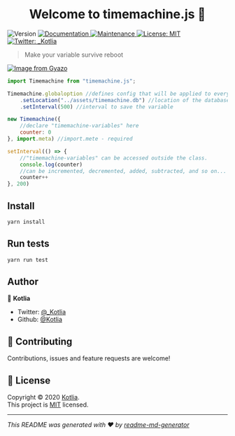 <h1 align="center">Welcome to timemachine.js 👋</h1>
<p>
  <img alt="Version" src="https://img.shields.io/badge/version-1.0.0-blue.svg?cacheSeconds=2592000" />
  <a href="https://github.com/Kotlia/timemachine#readme" target="_blank">
    <img alt="Documentation" src="https://img.shields.io/badge/documentation-yes-brightgreen.svg" />
  </a>
  <a href="https://github.com/Kotlia/timemachine/graphs/commit-activity" target="_blank">
    <img alt="Maintenance" src="https://img.shields.io/badge/Maintained%3F-yes-green.svg" />
  </a>
  <a href="https://github.com/Kotlia/timemachine/blob/master/LICENSE" target="_blank">
    <img alt="License: MIT" src="https://img.shields.io/github/license/Kotlia/timemachine.js" />
  </a>
  <a href="https://twitter.com/_Kotlia" target="_blank">
    <img alt="Twitter: _Kotlia" src="https://img.shields.io/twitter/follow/_Kotlia.svg?style=social" />
  </a>
</p>

> Make your variable survive reboot

[![Image from Gyazo](https://i.gyazo.com/12909c48dfe73768dc5df9559130ce51.gif)](https://gyazo.com/12909c48dfe73768dc5df9559130ce51)

```javascript
import Timemachine from "timemachine.js";

Timemachine.globaloption //defines config that will be applied to every Timemachines
    .setLocation("../assets/timemachine.db") //location of the database
    .setInterval(500) //interval to save the variable

new Timemachine({
    //declare "timemachine-variables" here
    counter: 0
}, import.meta) //import.mete - required

setInterval(() => {
    //"timemachine-variables" can be accessed outside the class.
    console.log(counter)
    //can be incremented, decremented, added, subtracted, and so on...
    counter++
}, 200)
```

## Install

```sh
yarn install
```

## Run tests

```sh
yarn run test
```

## Author

👤 **Kotlia**

* Twitter: [@_Kotlia](https://twitter.com/\_Kotlia)
* Github: [@Kotlia](https://github.com/Kotlia)

## 🤝 Contributing

Contributions, issues and feature requests are welcome!

## 📝 License

Copyright © 2020 [Kotlia](https://github.com/Kotlia).<br />
This project is [MIT](https://github.com/Kotlia/timemachine/blob/master/LICENSE) licensed.

***
_This README was generated with ❤️ by [readme-md-generator](https://github.com/kefranabg/readme-md-generator)_

